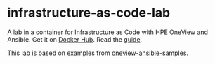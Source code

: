 # infrastructure-as-code-lab

A lab in a container for Infrastructure as Code with HPE OneView and Ansible. Get it on [Docker Hub](https://hub.docker.com/r/bobfraser1/infrastructure-as-code-lab). Read the [guide](https://github.com/bobfraser1/infrastructure-as-code-lab/blob/master/infrastructure-as-code/infrastructure-as-code.md).

This lab is based on examples from [oneview-ansible-samples](https://github.com/HewlettPackard/oneview-ansible-samples).
